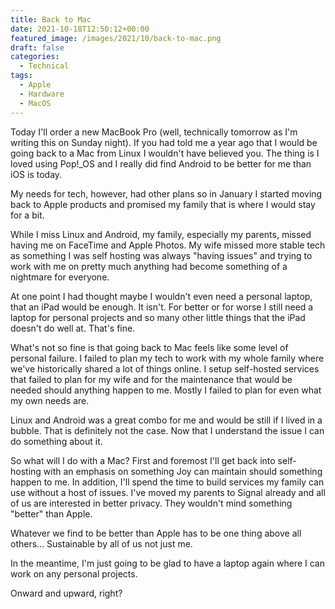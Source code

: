```yaml
---
title: Back to Mac
date: 2021-10-18T12:50:12+00:00
featured_image: /images/2021/10/back-to-mac.png
draft: false
categories:
  - Technical
tags:
  - Apple
  - Hardware
  - MacOS
---
```


Today I'll order a new MacBook Pro (well, technically tomorrow as I'm writing this on Sunday night).
If you had told me a year ago that I would be going back to a Mac from Linux I wouldn't have believed you. The thing is I loved using Pop!_OS and I really did find Android to be better for me than iOS is today.

My needs for tech, however, had other plans so in January I started moving back to Apple products and promised my family that is where I would stay for a bit.

While I miss Linux and Android, my family, especially my parents, missed having me on FaceTime and Apple Photos. My wife missed more stable tech as something I was self hosting was always "having issues" and trying to work with me on pretty much anything had become something of a nightmare for everyone.

At one point I had thought maybe I wouldn't even need a personal laptop, that an iPad would be enough. It isn't. For better or for worse I still need a laptop for personal projects and so many other little things that the iPad doesn't do well at. That's fine.

What's not so fine is that going back to Mac feels like some level of personal failure. I failed to plan my tech to work with my whole family where we've historically shared a lot of things online. I setup self-hosted services that failed to plan for my wife and for the maintenance that would be needed should anything happen to me. Mostly I failed to plan for even what my own needs are.

Linux and Android was a great combo for me and would be still if I lived in a bubble. That is definitely not the case. Now that I understand the issue I can do something about it.

So what will I do with a Mac? First and foremost I'll get back into self-hosting with an emphasis on something Joy can maintain should something happen to me. In addition, I'll spend the time to build services my family can use without a host of issues. I've moved my parents to Signal already and all of us are interested in better privacy. They wouldn't mind something "better" than Apple.

Whatever we find to be better than Apple has to be one thing above all others... Sustainable by all of us not just me.

In the meantime, I'm just going to be glad to have a laptop again where I can work on any personal projects.

Onward and upward, right?